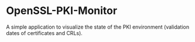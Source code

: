 # OpenSSL-PKI-Monitor

A simple application to visualize the state of the PKI environment (validation dates of certificates and CRLs).
